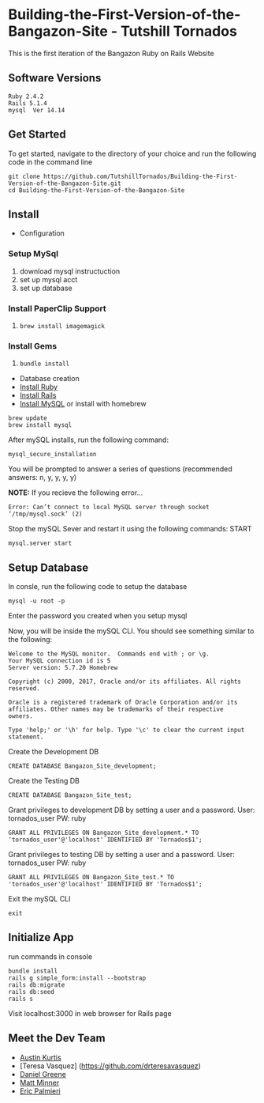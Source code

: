 # Building-the-First-Version-of-the-Bangazon-Site - Tutshill Tornados

This is the first iteration of the Bangazon Ruby on Rails Website

## Software Versions

```
Ruby 2.4.2
Rails 5.1.4
mysql  Ver 14.14
```

## Get Started
To get started, navigate to the directory of your choice and run the following code in the command line
```
git clone https://github.com/TutshillTornados/Building-the-First-Version-of-the-Bangazon-Site.git
cd Building-the-First-Version-of-the-Bangazon-Site
```
## Install

* Configuration
### Setup MySql
1. download mysql instructuction
1. set up mysql acct
1. set up database
### Install PaperClip Support
1. `brew install imagemagick`
### Install Gems
1. `bundle install`
* Database creation
* [Install Ruby](https://www.ruby-lang.org/en/documentation/installation/)
* [Install Rails](https://github.com/tbsvttr/install-ruby-and-rails)
* [Install MySQL](https://www.mysql.com/downloads/) or install with homebrew

```
brew update
brew install mysql
```
After mySQL installs, run the following command:
```
mysql_secure_installation
```
You will be prompted to answer a series of questions (recommended answers: n, y, y, y, y)

**NOTE:** If you recieve the following error...
```
Error: Can’t connect to local MySQL server through socket ‘/tmp/mysql.sock’ (2)
```
Stop the mySQL Sever and restart it using the following commands:
START
```
mysql.server start
```
## Setup Database
In consle, run the following code to setup the database
```
mysql -u root -p
```
Enter the password you created when you setup mysql

Now, you will be inside the mySQL CLI. You should see something similar to the following:
```
Welcome to the MySQL monitor.  Commands end with ; or \g.
Your MySQL connection id is 5
Server version: 5.7.20 Homebrew

Copyright (c) 2000, 2017, Oracle and/or its affiliates. All rights reserved.

Oracle is a registered trademark of Oracle Corporation and/or its
affiliates. Other names may be trademarks of their respective
owners.

Type 'help;' or '\h' for help. Type '\c' to clear the current input statement.
```
Create the Development DB
```
CREATE DATABASE Bangazon_Site_development;
```
Create the Testing DB
```
CREATE DATABASE Bangazon_Site_test;
```
Grant privileges to development DB by setting a user and a password. User: tornados_user PW: ruby
```
GRANT ALL PRIVILEGES ON Bangazon_Site_development.* TO 'tornados_user'@'localhost' IDENTIFIED BY 'Tornados$1';
```
Grant privileges to testing DB by setting a user and a password. User: tornados_user PW: ruby
```
GRANT ALL PRIVILEGES ON Bangazon_Site_test.* TO 'tornados_user'@'localhost' IDENTIFIED BY 'Tornados$1';
```
Exit the mySQL CLI
```
exit
```

## Initialize App

run commands in console
``` 
bundle install
rails g simple_form:install --bootstrap
rails db:migrate
rails db:seed
rails s
```
Visit localhost:3000 in web browser for Rails page

## Meet the Dev Team
- [Austin Kurtis](https://github.com/austinKurtis)
- [Teresa Vasquez] (https://github.com/drteresavasquez)
- [Daniel Greene](https://github.com/danielgreene101)
- [Matt Minner](https://github.com/Mminner4248)
- [Eric Palmieri](https://github.com/palmierie)
